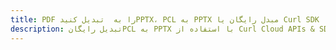 ---title: PDF را به  تبدیل کنیدPPTX، PCL به PPTX مبدل رایگان یا Curl SDKdescription: تبدیل رایگانPCL به PPTX با استفاده از Curl Cloud APIs & SDK همچنین اسناد PDF را در Cloud ایجاد، ویرایش و رندر کنید.---